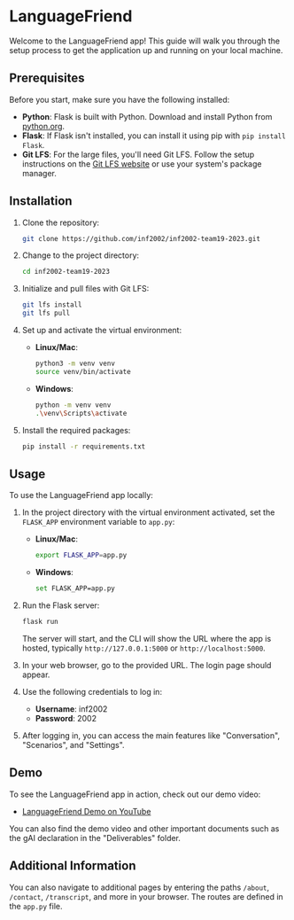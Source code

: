 # LanguageFriend

Welcome to the LanguageFriend app! This guide will walk you through the setup process to get the application up and running on your local machine.

## Prerequisites

Before you start, make sure you have the following installed:

- **Python**: Flask is built with Python. Download and install Python from [python.org](https://www.python.org/).
- **Flask**: If Flask isn't installed, you can install it using pip with `pip install Flask`.
- **Git LFS**: For the large files, you'll need Git LFS. Follow the setup instructions on the [Git LFS website](https://git-lfs.com/) or use your system's package manager.

## Installation

1. Clone the repository:
   ```bash
   git clone https://github.com/inf2002/inf2002-team19-2023.git
   ```

2. Change to the project directory:
   ```bash
   cd inf2002-team19-2023
   ```

3. Initialize and pull files with Git LFS:
   ```bash
   git lfs install
   git lfs pull
   ```

4. Set up and activate the virtual environment:
   - **Linux/Mac**:
     ```bash
     python3 -m venv venv
     source venv/bin/activate
     ```
   - **Windows**:
     ```bash
     python -m venv venv
     .\venv\Scripts\activate
     ```

5. Install the required packages:
   ```bash
   pip install -r requirements.txt
   ```

## Usage

To use the LanguageFriend app locally:

1. In the project directory with the virtual environment activated, set the `FLASK_APP` environment variable to `app.py`:
   - **Linux/Mac**:
     ```bash
     export FLASK_APP=app.py
     ```
   - **Windows**:
     ```bash
     set FLASK_APP=app.py
     ```

2. Run the Flask server:
   ```bash
   flask run
   ```
   The server will start, and the CLI will show the URL where the app is hosted, typically `http://127.0.0.1:5000` or `http://localhost:5000`.

3. In your web browser, go to the provided URL. The login page should appear.

4. Use the following credentials to log in:
   - **Username**: inf2002
   - **Password**: 2002

5. After logging in, you can access the main features like "Conversation", "Scenarios", and "Settings".

## Demo

To see the LanguageFriend app in action, check out our demo video:
- [LanguageFriend Demo on YouTube](https://youtu.be/vptRdD3QK44?si=04TwyIxVXFekCUvL)

You can also find the demo video and other important documents such as the gAI declaration in the "Deliverables" folder.

## Additional Information

You can also navigate to additional pages by entering the paths `/about`, `/contact`, `/transcript`, and more in your browser. The routes are defined in the `app.py` file.
